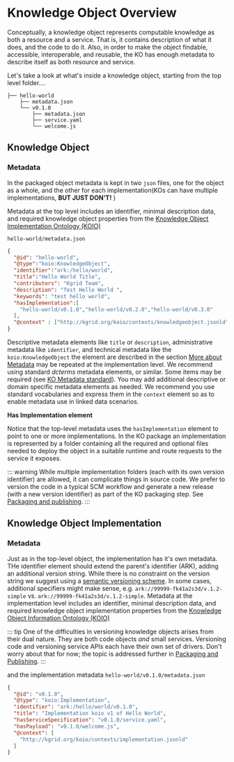 # Knowledge Object Overview

Conceptually, a knowledge object represents computable knowledge as both a resource and a service. That is, it contains description of what it does, and the code to do it. Also, in order to make the object findable, accessible, interoperable, and reusable, the KO has enough metadata to describe itself as both resource and service.

Let's take a look at what's inside a knowledge object, starting from the top level folder....

```
├── hello-world
    ├── metadata.json
    └── v0.1.0
        ├── metadata.json
        ├── service.yaml
        └── welcome.js
```

## Knowledge Object

### Metadata

In the packaged object metadata is kept in two `json` files, one for the object as a whole, and the other for each implementation(KOs can have multiple implementations, **BUT JUST DON'T!** )

Metadata at the top level includes an identifier, minimal description data, and required knowledge object properties from the [Knowledge Object Implementation Ontology (KOIO)](koio)

`hello-world/metadata.json`
```json
{
  "@id": "hello-world",
  "@type":"koio:KnowledgeObject",
  "identifier":"ark:/hello/world",
  "title":"Hello World Title",
  "contributors": "Kgrid Team",
  "description": "Test Hello World ",
  "keywords": "test hello world",
  "hasImplementation":[
    "hello-world/v0.1.0","hello-world/v0.2.0","hello-world/v0.3.0"
  ],
  "@context" : ["http://kgrid.org/koio/contexts/knowledgeobject.jsonld" ]
}
```

Descriptive metadata elements like `title` or `description`, administrative metadata like `identifier`, and technical metadata like the `koio:KnowledgeObject` the element are described in the section [More about Metadata](moreaboutmetadata.md) may be repeated at the implementation level. We recommend using standard *dcterms* metadata elements, or similar. Some items may be required (see [KO Metadata standard](moreaboutmetadata.md)). You may add additional descriptive or domain specific metadata elements as needed. We recommend you use standard vocabularies and express them in the `context` element so as to enable metadata use in linked data scenarios.

**Has Implementation element**

Notice that the top-level metadata uses the `hasImplementation` element to point to one or more implementations. In the KO package an implementation is represented by a folder containing all the required and optional files needed to deploy the object in a suitable runtime and route requests to the service it exposes.

::: warning
While multiple implementation folders (each with its own version identifier) are allowed, it can complicate things in source code. We prefer to version the code in a typical SCM workflow and generate a new release (with a new version identifier) as part of the KO packaging step. See [Packaging and publishing]().
:::

##  Knowledge Object Implementation

### Metadata

Just as in the top-level object, the implementation has it's own metadata. THe identifier element should extend the parent's identifier (ARK), adding an additional version string. While there is no constraint on the version string we suggest using a [semantic versioning scheme](https://semver.org/). In some cases, additional specifiers might make sense, e.g. `ark://99999-fk41a2s3d/v.1.2-simple` vs. `ark://99999-fk41a2s3d/v.1.2-simple`. Metadata at the implementation level includes an identifier, minimal description data, and required knowledge object implementation properties from the [Knowledge Object Information Ontology (KOIO)](koio)

::: tip
One of the difficulties in versioning knowledge objects arises from their dual nature. They are both code objects *and* small services. Versioning code and versioning service APIs each have their own set of drivers. Don't worry about that for now; the topic is addressed further in [Packaging and Publishing]().
:::

and the implementation metadata
`hello-world/v0.1.0/metadata.json`
```json
{
  "@id": "v0.1.0",
  "@type": "koio:Implementation",
  "identifier": "ark:/hello/world/v0.1.0",
  "title": "Implementation koio v1 of Hello World",
  "hasServiceSpecification": "v0.1.0/service.yaml",
  "hasPayload": "v0.1.0/welcome.js",
  "@context": [
    "http://kgrid.org/koio/contexts/implementation.jsonld"
  ]
}
```
